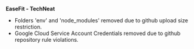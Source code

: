 **EaseFit - TechNeat**

- Folders 'env' and 'node_modules' removed due to github upload size restriction.
- Google Cloud Service Account Credentials removed due to github repository rule violations.
